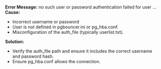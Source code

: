 **Error Message:** no such user or password authentication failed for user ...<br>
**Cause:**
- Incorrect username or password<br>
- User is not defined in pgbouncer.ini or pg_hba.conf.
- Misconfiguration of the auth_file (typically userlist.txt).<br>

**Solution:**
- Verify the auth_file path and ensure it includes the correct username and password hash.
- Ensure pg_hba.conf allows the connection.